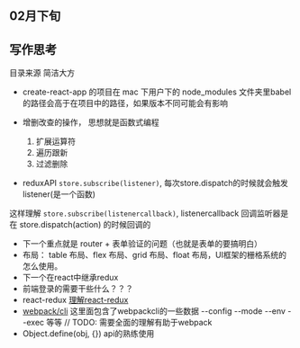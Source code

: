 ## 02月下旬

## 写作思考

目录来源
简洁大方

- create-react-app 的项目在 mac 下用户下的 node_modules 文件夹里babel 的路径会高于在项目中的路径，如果版本不同可能会有影响

- 增删改查的操作， 思想就是函数式编程

  1. 扩展运算符
  2. 遍历跟新
  3. 过滤删除

- reduxAPI `store.subscribe(listener)`, 每次store.dispatch的时候就会触发listener(是一个函数)

这样理解 `store.subscribe(listenercallback)`, listenercallback 回调监听器是在 store.dispatch(action) 的时候回调的

- 下一个重点就是 router + 表单验证的问题（也就是表单的要搞明白）
- 布局： table 布局、flex 布局、grid 布局、float 布局，UI框架的栅格系统的怎么使用。
- 下一个在react中继承redux
- 前端登录的需要干些什么？？？
- react-redux
[理解react-redux](https://www.jianshu.com/p/81e9e9eaf8fa)
- [webpack/cli](https://webpack.js.org/api/cli/) 这里面包含了webpackcli的一些数据 --config --mode --env --exec 等等 // TODO: 需要全面的理解有助于webpack
- Object.define(obj, {}) api的熟练使用
